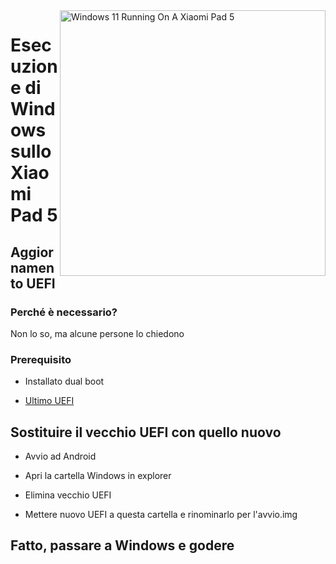 <img align="right" src="https://raw.githubusercontent.com/erdilS/Port-Windows-11-Xiaomi-Pad-5/main/nabu.png" width="425" alt="Windows 11 Running On A Xiaomi Pad 5">

# Esecuzione di Windows sullo Xiaomi Pad 5

## Aggiornamento UEFI

### Perché è necessario?

Non lo so, ma alcune persone lo chiedono

### Prerequisito

- Installato dual boot
  
- [Ultimo UEFI](https://raw.githubusercontent.com/erdilS/Port-Windows-11-Xiaomi-Pad-5/main/images/xiaomi-nabu_20240115.img)

## Sostituire il vecchio UEFI con quello nuovo

- Avvio ad Android

- Apri la cartella Windows in explorer

- Elimina vecchio UEFI

- Mettere nuovo UEFI a questa cartella e rinominarlo per l'avvio.img

## Fatto, passare a Windows e godere
